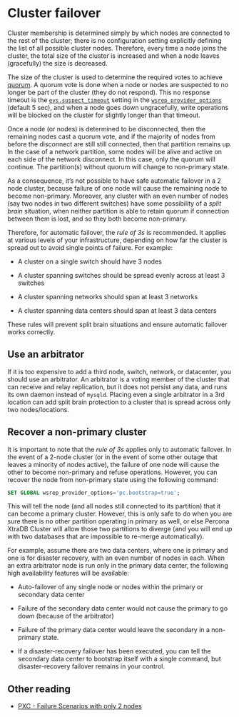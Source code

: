 # Cluster failover

Cluster membership is determined simply by
which nodes are connected to the rest of the cluster;
there is no configuration setting
explicitly defining the list of all possible cluster nodes.
Therefore, every time a node joins the cluster,
the total size of the cluster is increased
and when a node leaves (gracefully) the size is decreased.

The size of the cluster is used to determine
the required votes to achieve [quorum](glossary.md#quorum).
A quorum vote is done when a node or nodes are suspected
to no longer be part of the cluster (they do not respond).
This no response timeout is the [`evs.suspect_timeout`](wsrep-provider-index.md#evs.suspect_timeout) setting in the [`wsrep_provider_options`](wsrep-system-index.md#wsrep_provider_options) (default 5 sec),
and when a node goes down ungracefully,
write operations will be blocked on the cluster
for slightly longer than that timeout.

Once a node (or nodes) is determined to be disconnected,
then the remaining nodes cast a quorum vote,
and if the majority of nodes from before the disconnect
are still still connected, then that partition remains up.
In the case of a network partition,
some nodes will be alive and active on each side of the network disconnect.
In this case, only the quorum will continue.
The partition(s) without quorum will change to non-primary state.

As a consequence,
it’s not possible to have safe automatic failover in a 2 node cluster,
because failure of one node
will cause the remaining node to become non-primary.
Moreover, any cluster with an even number of nodes
(say two nodes in two different switches)
have some possibility of a *split brain* situation,
when neither partition is able to retain quorum
if connection between them is lost,
and so they both become non-primary.

Therefore, for automatic failover, the *rule of 3s* is recommended.
It applies at various levels of your infrastructure,
depending on how far the cluster is spread out
to avoid single points of failure. For example:

* A cluster on a single switch should have 3 nodes

* A cluster spanning switches should be spread evenly across at least 3 switches

* A cluster spanning networks should span at least 3 networks

* A cluster spanning data centers should span at least 3 data centers

These rules will prevent split brain situations
and ensure automatic failover works correctly.

## Use an arbitrator

If it is too expensive to add a third node, switch, network, or datacenter,
you should use an arbitrator.
An arbitrator is a voting member of the cluster
that can receive and relay replication,
but it does not persist any data,
and runs its own daemon instead of `mysqld`.
Placing even a single arbitrator in a 3rd location
can add split brain protection to a cluster
that is spread across only two nodes/locations.

## Recover a non-primary cluster

It is important to note that the *rule of 3s* applies
only to automatic failover.
In the event of a 2-node cluster
(or in the event of some other outage that leaves a minority of nodes active),
the failure of one node will cause the other to become non-primary
and refuse operations.
However, you can recover the node from non-primary state
using the following command:

```sql
SET GLOBAL wsrep_provider_options='pc.bootstrap=true';
```

This will tell the node (and all nodes still connected to its partition)
that it can become a primary cluster.
However, this is only safe to do when you are sure there is no other partition
operating in primary as well,
or else Percona XtraDB Cluster will allow those two partitions to diverge
(and you will end up with two databases
that are impossible to re-merge automatically).

For example, assume there are two data centers,
where one is primary and one is for disaster recovery,
with an even number of nodes in each.
When an extra arbitrator node is run only in the primary data center,
the following high availability features will be available:

* Auto-failover of any single node or nodes
within the primary or secondary data center

* Failure of the secondary data center would not cause the primary to go down
(because of the arbitrator)

* Failure of the primary data center would leave the secondary
in a non-primary state.

* If a disaster-recovery failover has been executed,
you can tell the secondary data center to bootstrap itself
with a single command,
but disaster-recovery failover remains in your control.

## Other reading

* [PXC - Failure Scenarios with only 2 nodes](https://www.mysqlperformanceblog.com/2012/07/25/percona-xtradb-cluster-failure-scenarios-with-only-2-nodes/)
